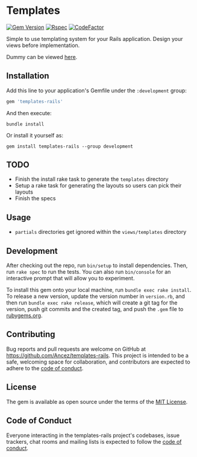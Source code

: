 # Templates
[![Gem Version](https://badge.fury.io/rb/templates-rails.svg)](https://badge.fury.io/rb/templates-rails)
[![Rspec](https://github.com/Ancez/templates-rails/actions/workflows/rspec.yml/badge.svg)](https://github.com/Ancez/templates-rails/actions/workflows/rspec.yml)
[![CodeFactor](https://www.codefactor.io/repository/github/ancez/templates-rails/badge)](https://www.codefactor.io/repository/github/ancez/templates-rails)

Simple to use templating system for your Rails application. Design your views before implementation.

Dummy can be viewed [here](https://templates-rails.herokuapp.com/).

## Installation

Add this line to your application's Gemfile under the `:development` group:

```ruby
gem 'templates-rails'
```

And then execute:

    bundle install

Or install it yourself as:

    gem install templates-rails --group development

## TODO
- Finish the install rake task to generate the `templates` directory
- Setup a rake task for generating the layouts so users can pick their layouts
- Finish the specs

## Usage
- `partials` directories get ignored within the `views/templates` directory


## Development

After checking out the repo, run `bin/setup` to install dependencies. Then, run `rake spec` to run the tests. You can also run `bin/console` for an interactive prompt that will allow you to experiment.

To install this gem onto your local machine, run `bundle exec rake install`. To release a new version, update the version number in `version.rb`, and then run `bundle exec rake release`, which will create a git tag for the version, push git commits and the created tag, and push the `.gem` file to [rubygems.org](https://rubygems.org).

## Contributing

Bug reports and pull requests are welcome on GitHub at https://github.com/Ancez/templates-rails. This project is intended to be a safe, welcoming space for collaboration, and contributors are expected to adhere to the [code of conduct](https://github.com/Ancez/templates-rails/blob/master/CODE_OF_CONDUCT.md).

## License

The gem is available as open source under the terms of the [MIT License](https://opensource.org/licenses/MIT).

## Code of Conduct

Everyone interacting in the templates-rails project's codebases, issue trackers, chat rooms and mailing lists is expected to follow the [code of conduct](https://github.com/Ancez/templates-rails/blob/master/CODE_OF_CONDUCT.md).
